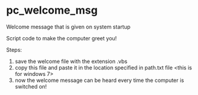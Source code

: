 # pc_welcome_msg
Welcome message that is given on system startup

Script code to make the computer greet you!

Steps:<br>

1. save the welcome file with the extension .vbs <br>
2. copy this file and paste it in the location specified in path.txt file <this is for windows 7><br>
3. now the welcome message can be heard every time the computer is switched on!
